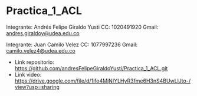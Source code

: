 # Practica_1_ACL

Integrante: Andrés Felipe Giraldo Yusti
CC: 1020491920
Gmail: andres.giraldoy@udea.edu.co

Integrante: Juan Camilo Velez
CC: 1077997236
Gmail: camilo.velez4@udea.edu.co


- Link repositorio: https://github.com/andresFelipeGiraldoYusti/Practica_1_ACL.git
- Link video: https://drive.google.com/file/d/1ifo4MjNIYLHyR3fme6H3nS4BUwLlJto-/view?usp=sharing